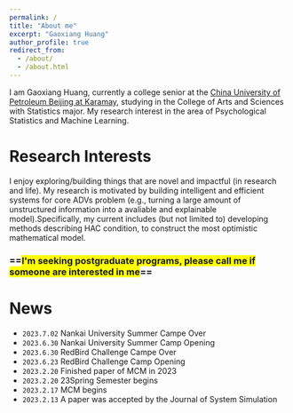 ```yaml
---
permalink: /
title: "About me"
excerpt: "Gaoxiang Huang"
author_profile: true
redirect_from: 
  - /about/
  - /about.html
---
```


I am Gaoxiang Huang, currently a college senior at the [China University of Petroleum Beijing at Karamay](https://www.cup.edu.cn/),
studying in the College of Arts and Sciences with Statistics major. My research interest in the area of Psychological Statistics and Machine Learning.
<!-- I was a research assistant at the China University of Petroleum Beijing, concerning the research of driver behavior assessment
advised by Prof. [ZhangQi](https://cup.edu.cn/aces/teachers/full/84345.html) -->

Research Interests
======
I enjoy exploring/building things that are novel and impactful (in research and life). 
My research is motivated by building intelligent and efficient systems for core ADVs problem (e.g., turning a large amount of unstructured information into a avaliable and explainable model).Specifically, my current includes (but not limited to) developing methods describing HAC condition, to construct the most optimistic mathematical model.

<!-- ### \colorbox{yellow}{Seeking postgraduate programs, please call me if someone are interested in me} -->

### ==<span style="background:yellow;">I'm seeking postgraduate programs, please call me if someone are interested in me</span>==

News
======
* `2023.7.02` Nankai University Summer Campe Over
* `2023.6.30` Nankai University Summer Camp Opening
* `2023.6.30` RedBird Challenge Campe Over
* `2023.6.23` RedBird Challenge Camp Opening
* `2023.2.20` Finished paper of MCM in 2023
* `2023.2.20` 23Spring Semester begins
* `2023.2.17` MCM begins
* `2023.2.13` A paper was accepted by the Journal of System Simulation

<!-- Site-wide configuration
------
The main configuration file for the site is in the base directory in [_config.yml](https://github.com/academicpages/academicpages.github.io/blob/master/_config.yml), which defines the content in the sidebars and other site-wide features. You will need to replace the default variables with ones about yourself and your site's github repository. The configuration file for the top menu is in [_data/navigation.yml](https://github.com/academicpages/academicpages.github.io/blob/master/_data/navigation.yml). For example, if you don't have a portfolio or blog posts, you can remove those items from that navigation.yml file to remove them from the header. 

Create content & metadata
------
For site content, there is one markdown file for each type of content, which are stored in directories like _publications, _talks, _posts, _teaching, or _pages. For example, each talk is a markdown file in the [_talks directory](https://github.com/academicpages/academicpages.github.io/tree/master/_talks). At the top of each markdown file is structured data in YAML about the talk, which the theme will parse to do lots of cool stuff. The same structured data about a talk is used to generate the list of talks on the [Talks page](https://academicpages.github.io/talks), each [individual page](https://academicpages.github.io/talks/2012-03-01-talk-1) for specific talks, the talks section for the [CV page](https://academicpages.github.io/cv), and the [map of places you've given a talk](https://academicpages.github.io/talkmap.html) (if you run this [python file](https://github.com/academicpages/academicpages.github.io/blob/master/talkmap.py) or [Jupyter notebook](https://github.com/academicpages/academicpages.github.io/blob/master/talkmap.ipynb), which creates the HTML for the map based on the contents of the _talks directory).

**Markdown generator**

I have also created [a set of Jupyter notebooks](https://github.com/academicpages/academicpages.github.io/tree/master/markdown_generator
) that converts a CSV containing structured data about talks or presentations into individual markdown files that will be properly formatted for the academicpages template. The sample CSVs in that directory are the ones I used to create my own personal website at stuartgeiger.com. My usual workflow is that I keep a spreadsheet of my publications and talks, then run the code in these notebooks to generate the markdown files, then commit and push them to the GitHub repository.

How to edit your site's GitHub repository
------
Many people use a git client to create files on their local computer and then push them to GitHub's servers. If you are not familiar with git, you can directly edit these configuration and markdown files directly in the github.com interface. Navigate to a file (like [this one](https://github.com/academicpages/academicpages.github.io/blob/master/_talks/2012-03-01-talk-1.md) and click the pencil icon in the top right of the content preview (to the right of the "Raw | Blame | History" buttons). You can delete a file by clicking the trashcan icon to the right of the pencil icon. You can also create new files or upload files by navigating to a directory and clicking the "Create new file" or "Upload files" buttons. 

Example: editing a markdown file for a talk
![Editing a markdown file for a talk](/images/editing-talk.png)

For more info
------
More info about configuring academicpages can be found in [the guide](https://academicpages.github.io/markdown/). The [guides for the Minimal Mistakes theme](https://mmistakes.github.io/minimal-mistakes/docs/configuration/) (which this theme was forked from) might also be helpful.
 -->
